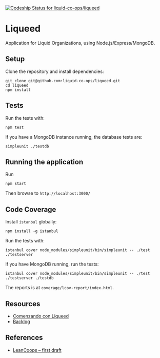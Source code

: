 [ ![Codeship Status for 
liquid-co-ops/liqueed](https://www.codeship.io/projects/ae5e9a00-2f8a-0132-1216-3ad622bf587e/status)](https://www.codeship.io/projects/39530)

# Liqueed

Application for Liquid Organizations, using Node.js/Express/MongoDB.

## Setup

Clone the repository and install dependencies:
```
git clone git@github.com:liquid-co-ops/liqueed.git
cd liqueed
npm install
```

## Tests

Run the tests with:
```
npm test
```

If you have a MongoDB instance running, the database tests are:
```
simpleunit ./testdb
```

## Running the application

Run
```
npm start
```

Then browse to `http://localhost:3000/`

## Code Coverage

Install `istanbul` globally:
```
npm install -g istanbul
```
Run the tests with:
```
istanbul cover node_modules/simpleunit/bin/simpleunit -- ./test ./testserver
```

If you have MongoDB running, run the tests:
```
istanbul cover node_modules/simpleunit/bin/simpleunit -- ./test ./testserver ./testdb
```

The reports is at `coverage/lcov-report/index.html`.

## Resources

- [Comenzando con Liqueed](https://github.com/liquid-co-ops/liqueed/wiki/Starting-With-Liqueed)
- [Backlog](https://trello.com/b/mXIVvFaL/liqueed)

## References

- [LeanCoops – first draft](http://blog.agilar.org/index.php/2014/04/30/leancoops-first-draft/)

